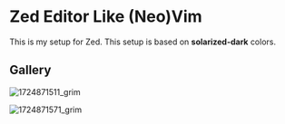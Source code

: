 # Zed Editor Like (Neo)Vim

This is my setup for Zed. This setup is based on **solarized-dark** colors.

## Gallery

![1724871511_grim](https://github.com/user-attachments/assets/e5866cad-6083-4aff-83f9-eae0a464dba2)

![1724871571_grim](https://github.com/user-attachments/assets/3adf094b-ff18-4c3c-a0f2-2052e6abad1c)
